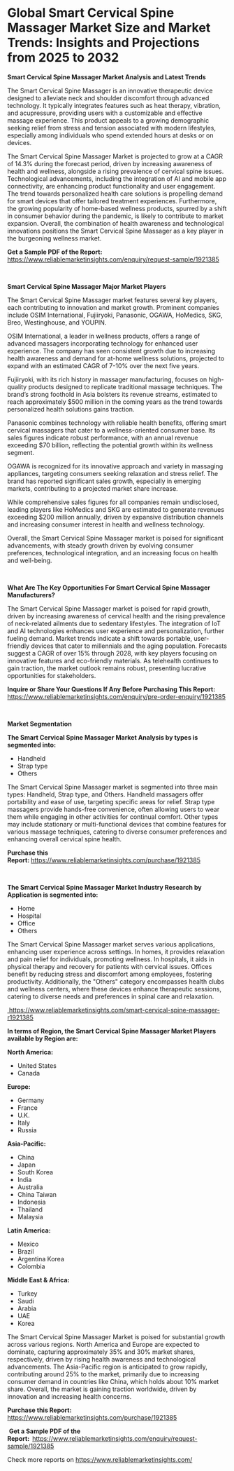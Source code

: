 <p><h1>Global Smart Cervical Spine Massager Market Size and Market Trends: Insights and Projections from 2025 to 2032</h1></p><p><strong>Smart Cervical Spine Massager Market Analysis and Latest Trends</strong></p>
<p><p>The Smart Cervical Spine Massager is an innovative therapeutic device designed to alleviate neck and shoulder discomfort through advanced technology. It typically integrates features such as heat therapy, vibration, and acupressure, providing users with a customizable and effective massage experience. This product appeals to a growing demographic seeking relief from stress and tension associated with modern lifestyles, especially among individuals who spend extended hours at desks or on devices.</p><p>The Smart Cervical Spine Massager Market is projected to grow at a CAGR of 14.3% during the forecast period, driven by increasing awareness of health and wellness, alongside a rising prevalence of cervical spine issues. Technological advancements, including the integration of AI and mobile app connectivity, are enhancing product functionality and user engagement. The trend towards personalized health care solutions is propelling demand for smart devices that offer tailored treatment experiences. Furthermore, the growing popularity of home-based wellness products, spurred by a shift in consumer behavior during the pandemic, is likely to contribute to market expansion. Overall, the combination of health awareness and technological innovations positions the Smart Cervical Spine Massager as a key player in the burgeoning wellness market.</p></p>
<p><strong>Get a Sample PDF of the Report:&nbsp;</strong> <a href="https://www.reliablemarketinsights.com/enquiry/request-sample/1921385?utm_campaign=1938&utm_medium=2&utm_source=Github&utm_content=ia&utm_term=10022025&utm_id=smart-cervical-spine-massager">https://www.reliablemarketinsights.com/enquiry/request-sample/1921385</a></p>
<p>&nbsp;</p>
<p><strong>Smart Cervical Spine Massager Major Market Players</strong></p>
<p><p>The Smart Cervical Spine Massager market features several key players, each contributing to innovation and market growth. Prominent companies include OSIM International, Fujiiryoki, Panasonic, OGAWA, HoMedics, SKG, Breo, Westinghouse, and YOUPIN.</p><p>OSIM International, a leader in wellness products, offers a range of advanced massagers incorporating technology for enhanced user experience. The company has seen consistent growth due to increasing health awareness and demand for at-home wellness solutions, projected to expand with an estimated CAGR of 7-10% over the next five years.</p><p>Fujiiryoki, with its rich history in massager manufacturing, focuses on high-quality products designed to replicate traditional massage techniques. The brand’s strong foothold in Asia bolsters its revenue streams, estimated to reach approximately $500 million in the coming years as the trend towards personalized health solutions gains traction.</p><p>Panasonic combines technology with reliable health benefits, offering smart cervical massagers that cater to a wellness-oriented consumer base. Its sales figures indicate robust performance, with an annual revenue exceeding $70 billion, reflecting the potential growth within its wellness segment.</p><p>OGAWA is recognized for its innovative approach and variety in massaging appliances, targeting consumers seeking relaxation and stress relief. The brand has reported significant sales growth, especially in emerging markets, contributing to a projected market share increase.</p><p>While comprehensive sales figures for all companies remain undisclosed, leading players like HoMedics and SKG are estimated to generate revenues exceeding $200 million annually, driven by expansive distribution channels and increasing consumer interest in health and wellness technology.</p><p>Overall, the Smart Cervical Spine Massager market is poised for significant advancements, with steady growth driven by evolving consumer preferences, technological integration, and an increasing focus on health and well-being.</p></p>
<p>&nbsp;</p>
<p><strong>What Are The Key Opportunities For Smart Cervical Spine Massager Manufacturers?</strong></p>
<p><p>The Smart Cervical Spine Massager market is poised for rapid growth, driven by increasing awareness of cervical health and the rising prevalence of neck-related ailments due to sedentary lifestyles. The integration of IoT and AI technologies enhances user experience and personalization, further fueling demand. Market trends indicate a shift towards portable, user-friendly devices that cater to millennials and the aging population. Forecasts suggest a CAGR of over 15% through 2028, with key players focusing on innovative features and eco-friendly materials. As telehealth continues to gain traction, the market outlook remains robust, presenting lucrative opportunities for stakeholders.</p></p>
<p><strong>Inquire or Share Your Questions If Any Before Purchasing This Report:</strong> <a href="https://www.reliablemarketinsights.com/enquiry/pre-order-enquiry/1921385?utm_campaign=1938&utm_medium=2&utm_source=Github&utm_content=ia&utm_term=10022025&utm_id=smart-cervical-spine-massager">https://www.reliablemarketinsights.com/enquiry/pre-order-enquiry/1921385</a></p>
<p>&nbsp;</p>
<p><strong>Market Segmentation</strong></p>
<p><strong>The Smart Cervical Spine Massager Market Analysis by types is segmented into:</strong></p>
<p><ul><li>Handheld</li><li>Strap type</li><li>Others</li></ul></p>
<p><p>The Smart Cervical Spine Massager market is segmented into three main types: Handheld, Strap type, and Others. Handheld massagers offer portability and ease of use, targeting specific areas for relief. Strap type massagers provide hands-free convenience, often allowing users to wear them while engaging in other activities for continual comfort. Other types may include stationary or multi-functional devices that combine features for various massage techniques, catering to diverse consumer preferences and enhancing overall cervical spine health.</p></p>
<p><strong>Purchase this Report:&nbsp;</strong><a href="https://www.reliablemarketinsights.com/purchase/1921385?utm_campaign=1938&utm_medium=2&utm_source=Github&utm_content=ia&utm_term=10022025&utm_id=smart-cervical-spine-massager">https://www.reliablemarketinsights.com/purchase/1921385</a></p>
<p>&nbsp;</p>
<p><strong>The Smart Cervical Spine Massager Market Industry Research by Application is segmented into:</strong></p>
<p><ul><li>Home</li><li>Hospital</li><li>Office</li><li>Others</li></ul></p>
<p><p>The Smart Cervical Spine Massager market serves various applications, enhancing user experience across settings. In homes, it provides relaxation and pain relief for individuals, promoting wellness. In hospitals, it aids in physical therapy and recovery for patients with cervical issues. Offices benefit by reducing stress and discomfort among employees, fostering productivity. Additionally, the "Others" category encompasses health clubs and wellness centers, where these devices enhance therapeutic sessions, catering to diverse needs and preferences in spinal care and relaxation.</p></p>
<p><a href="https://www.reliablemarketinsights.com/smart-cervical-spine-massager-r1921385?utm_campaign=1938&utm_medium=2&utm_source=Github&utm_content=ia&utm_term=10022025&utm_id=smart-cervical-spine-massager">&nbsp;https://www.reliablemarketinsights.com/smart-cervical-spine-massager-r1921385</a></p>
<p><strong>In terms of Region, the Smart Cervical Spine Massager Market Players available by Region are:</strong></p>
<p>
    <p> <strong> North America: </strong>
        <ul>
            <li>United States</li>
            <li>Canada</li>
        </ul>
        </p> 
    <p> <strong> Europe: </strong>
        <ul>
            <li>Germany</li>
            <li>France</li>
            <li>U.K.</li>
            <li>Italy</li>
            <li>Russia</li>
        </ul>
        </p> 
    <p> <strong> Asia-Pacific: </strong>
        <ul>
            <li>China</li>
            <li>Japan</li>
            <li>South Korea</li>
            <li>India</li>
            <li>Australia</li>
            <li>China Taiwan</li>
            <li>Indonesia</li>
            <li>Thailand</li>
            <li>Malaysia</li>
        </ul>
        </p> 
    <p> <strong> Latin America: </strong>
        <ul>
            <li>Mexico</li>
            <li>Brazil</li>
            <li>Argentina Korea</li>
            <li>Colombia</li>
        </ul>
        </p> 
    <p> <strong> Middle East & Africa: </strong>
        <ul>
            <li>Turkey</li>
            <li>Saudi</li>
            <li>Arabia</li>
            <li>UAE</li>
            <li>Korea</li>
        </ul>
    </p>
    </p>
<p><p>The Smart Cervical Spine Massager Market is poised for substantial growth across various regions. North America and Europe are expected to dominate, capturing approximately 35% and 30% market shares, respectively, driven by rising health awareness and technological advancements. The Asia-Pacific region is anticipated to grow rapidly, contributing around 25% to the market, primarily due to increasing consumer demand in countries like China, which holds about 10% market share. Overall, the market is gaining traction worldwide, driven by innovation and increasing health concerns.</p></p>
<p><strong>Purchase this Report: </strong><a href="https://www.reliablemarketinsights.com/purchase/1921385?utm_campaign=1938&utm_medium=2&utm_source=Github&utm_content=ia&utm_term=10022025&utm_id=smart-cervical-spine-massager">https://www.reliablemarketinsights.com/purchase/1921385</a></p>
<p>&nbsp;<strong>Get a Sample PDF of the Report:&nbsp;&nbsp;</strong><a href="https://www.reliablemarketinsights.com/enquiry/request-sample/1921385?utm_campaign=1938&utm_medium=2&utm_source=Github&utm_content=ia&utm_term=10022025&utm_id=smart-cervical-spine-massager">https://www.reliablemarketinsights.com/enquiry/request-sample/1921385</a></p>
<p><strong></strong></p>
<p>Check more reports on <a href="https://www.reliablemarketinsights.com/?utm_campaign=1938&utm_medium=2&utm_source=Github&utm_content=ia&utm_term=10022025&utm_id=smart-cervical-spine-massager">https://www.reliablemarketinsights.com/</a></p>